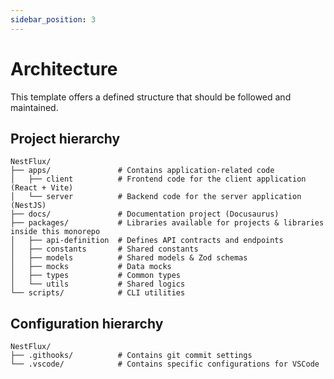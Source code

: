 ```yaml
---
sidebar_position: 3
---
```


# Architecture

This template offers a defined structure that should be followed and maintained.

## Project hierarchy

```text
NestFlux/
├── apps/               # Contains application-related code
│   ├── client          # Frontend code for the client application (React + Vite)
│   └── server          # Backend code for the server application (NestJS)
├── docs/               # Documentation project (Docusaurus)
├── packages/           # Libraries available for projects & libraries inside this monorepo
│   ├── api-definition  # Defines API contracts and endpoints
│   ├── constants       # Shared constants
│   ├── models          # Shared models & Zod schemas
│   ├── mocks           # Data mocks
│   ├── types           # Common types
│   └── utils           # Shared logics
└── scripts/            # CLI utilities
```

## Configuration hierarchy

```text
NestFlux/
├── .githooks/          # Contains git commit settings
└── .vscode/            # Contains specific configurations for VSCode
```
